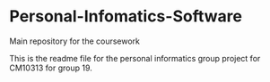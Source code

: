 # Personal-Infomatics-Software
Main repository for the coursework

This is the readme file for the personal informatics group project for CM10313 for group 19.
